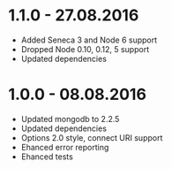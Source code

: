 # 1.1.0 - 27.08.2016

* Added Seneca 3 and Node 6 support
* Dropped Node 0.10, 0.12, 5 support
* Updated dependencies

# 1.0.0 - 08.08.2016

* Updated mongodb to 2.2.5
* Updated dependencies
* Options 2.0 style, connect URI support
* Ehanced error reporting
* Ehanced tests
